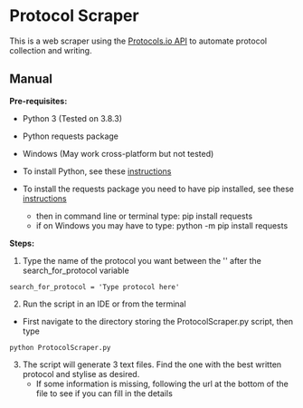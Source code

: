 Protocol Scraper  
=======================

This is a web scraper using the [Protocols.io API](https://apidoc.protocols.io/) to automate protocol collection and writing.  
 
 Manual
 -------

 **Pre-requisites:** 
 * Python 3 (Tested on 3.8.3)
 * Python requests package 
 * Windows (May work cross-platform but not tested)


* To install Python, see these [instructions](https://realpython.com/installing-python/)
* To install the requests package you need to have pip installed, see these [instructions](https://pip.pypa.io/en/stable/installing/)
	* then in command line or terminal type: pip install requests
	* if on Windows you may have to type: python -m pip install requests 

**Steps:**
1. Type the name of the protocol you want between the '' after the search_for_protocol variable 
``` 
search_for_protocol = 'Type protocol here'
```
2. Run the script in an IDE or from the terminal 
 * First navigate to the directory storing the ProtocolScraper.py script, then type 
``` 
python ProtocolScraper.py 
``` 
3. The script will generate 3 text files. Find the one with the best written protocol and stylise as desired. 
	* If some information is missing, following the url at the bottom of the file to see if you can fill in the details
